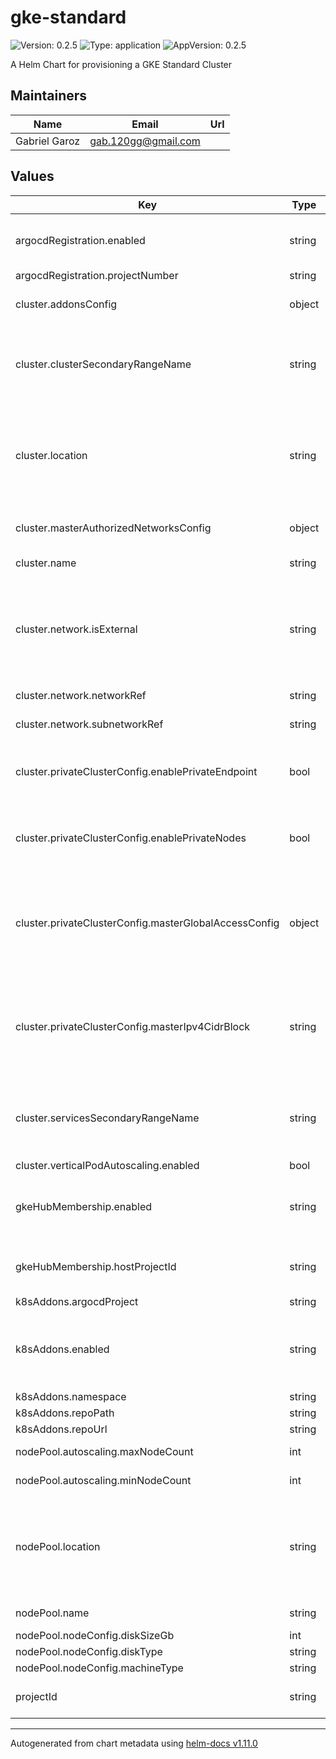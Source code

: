# gke-standard

![Version: 0.2.5](https://img.shields.io/badge/Version-0.2.5-informational?style=flat-square) ![Type: application](https://img.shields.io/badge/Type-application-informational?style=flat-square) ![AppVersion: 0.2.5](https://img.shields.io/badge/AppVersion-0.2.5-informational?style=flat-square)

A Helm Chart for provisioning a GKE Standard Cluster

## Maintainers

| Name | Email | Url |
| ---- | ------ | --- |
| Gabriel Garoz | <gab.120gg@gmail.com> |  |

## Values

| Key | Type | Default | Description |
|-----|------|---------|-------------|
| argocdRegistration.enabled | string | `"false"` | Whether to register the cluster to Argo CD |
| argocdRegistration.projectNumber | string | `"required"` |  |
| cluster.addonsConfig | object | See each add-on default value | GKE add-ons configuration |
| cluster.clusterSecondaryRangeName | string | `"pods"` | Private IP range name for pods to use, this range must already exist |
| cluster.location | string | `"us-central1"` | Compute location (region for a regional cluster or zone for a zonal cluster) |
| cluster.masterAuthorizedNetworksConfig | object | `{"cidrBlock":"0.0.0.0/0","displayName":"Public internet"}` | Master authorized networks |
| cluster.name | string | `"gke-standard"` | Name of this cluster |
| cluster.network.isExternal | string | `"false"` | Whether the network reference managed by Config Connector. If managed, set "true". |
| cluster.network.networkRef | string | `"network-regional"` | Reference to the VPC |
| cluster.network.subnetworkRef | string | `"subnet-regional"` | Reference to the subnet |
| cluster.privateClusterConfig.enablePrivateEndpoint | bool | `false` | Whether the cluster endpoint should be private |
| cluster.privateClusterConfig.enablePrivateNodes | bool | `true` | Whether the cluster nodes should be private |
| cluster.privateClusterConfig.masterGlobalAccessConfig | object | `{"enabled":true}` | Enable global access to the GKE control plane's internal loab balancer. |
| cluster.privateClusterConfig.masterIpv4CidrBlock | string | `"10.254.0.0/28"` | Immutable. The IP range in CIDR notation to use for the hosted master network.        |
| cluster.servicesSecondaryRangeName | string | `"services"` | Private IP range name for services to use, this range must already exist |
| cluster.verticalPodAutoscaling.enabled | bool | `true` |  |
| gkeHubMembership.enabled | string | `"false"` | Whether to register the cluster to the GKE Hub Fleet |
| gkeHubMembership.hostProjectId | string | same as projectId | The host Project ID of the GKE Hub Fleet |
| k8sAddons.argocdProject | string | `"default"` |  |
| k8sAddons.enabled | string | `"false"` | Whether to automatically enable K8s addo-ns after cluster creation |
| k8sAddons.namespace | string | `"default"` |  |
| k8sAddons.repoPath | string | `"*"` |  |
| k8sAddons.repoUrl | string | `"required"` |  |
| nodePool.autoscaling.maxNodeCount | int | `3` | Maximum node count |
| nodePool.autoscaling.minNodeCount | int | `2` | Minimum node count |
| nodePool.location | string | `"us-central1"` | Compute location (region for a regional cluster or zone for a zonal cluster) |
| nodePool.name | string | `"custom-nodepool"` | Name of this node pool |
| nodePool.nodeConfig.diskSizeGb | int | `100` |  |
| nodePool.nodeConfig.diskType | string | `"pd-standard"` |  |
| nodePool.nodeConfig.machineType | string | `"n1-standard-2"` |  |
| projectId | string | REQUIRED | The GCP Project ID for this cluster |

----------------------------------------------
Autogenerated from chart metadata using [helm-docs v1.11.0](https://github.com/norwoodj/helm-docs/releases/v1.11.0)
